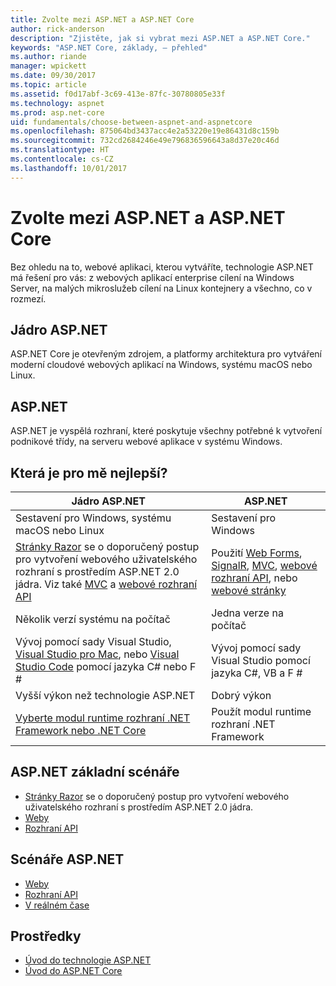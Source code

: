 ```yaml
---
title: Zvolte mezi ASP.NET a ASP.NET Core
author: rick-anderson
description: "Zjistěte, jak si vybrat mezi ASP.NET a ASP.NET Core."
keywords: "ASP.NET Core, základy, – přehled"
ms.author: riande
manager: wpickett
ms.date: 09/30/2017
ms.topic: article
ms.assetid: f0d17abf-3c69-413e-87fc-30780805e33f
ms.technology: aspnet
ms.prod: asp.net-core
uid: fundamentals/choose-between-aspnet-and-aspnetcore
ms.openlocfilehash: 875064bd3437acc4e2a53220e19e86431d8c159b
ms.sourcegitcommit: 732cd2684246e49e796836596643a8d37e20c46d
ms.translationtype: HT
ms.contentlocale: cs-CZ
ms.lasthandoff: 10/01/2017
---
```

# <a name="choose-between-aspnet-and-aspnet-core"></a>Zvolte mezi ASP.NET a ASP.NET Core 

Bez ohledu na to, webové aplikaci, kterou vytváříte, technologie ASP.NET má řešení pro vás: z webových aplikací enterprise cílení na Windows Server, na malých mikroslužeb cílení na Linux kontejnery a všechno, co v rozmezí.

## <a name="aspnet-core"></a>Jádro ASP.NET

ASP.NET Core je otevřeným zdrojem, a platformy architektura pro vytváření moderní cloudové webových aplikací na Windows, systému macOS nebo Linux.

## <a name="aspnet"></a>ASP.NET

ASP.NET je vyspělá rozhraní, které poskytuje všechny potřebné k vytvoření podnikové třídy, na serveru webové aplikace v systému Windows.

## <a name="which-one-is-right-for-me"></a>Která je pro mě nejlepší?

| Jádro ASP.NET | ASP.NET |
|---|---|
|Sestavení pro Windows, systému macOS nebo Linux|Sestavení pro Windows|
|[Stránky Razor](xref:mvc/razor-pages/index) se o doporučený postup pro vytvoření webového uživatelského rozhraní s prostředím ASP.NET 2.0 jádra. Viz také [MVC](xref:mvc/overview) a [webové rozhraní API](xref:tutorials/first-web-api)|Použití [Web Forms](https://docs.microsoft.com/aspnet/web-forms), [SignalR](https://docs.microsoft.com/aspnet/signalr), [MVC](https://docs.microsoft.com/aspnet/mvc), [webové rozhraní API](https://docs.microsoft.com/aspnet/web-api/), nebo [webové stránky](https://docs.microsoft.com/aspnet/web-pages)|
|Několik verzí systému na počítač|Jedna verze na počítač|
|Vývoj pomocí sady Visual Studio, [Visual Studio pro Mac](https://www.visualstudio.com/vs/visual-studio-mac/), nebo [Visual Studio Code](https://code.visualstudio.com/) pomocí jazyka C# nebo F #|Vývoj pomocí sady Visual Studio pomocí jazyka C#, VB a F #|
|Vyšší výkon než technologie ASP.NET|Dobrý výkon|
|[Vyberte modul runtime rozhraní .NET Framework nebo .NET Core](https://docs.microsoft.com/dotnet/articles/standard/choosing-core-framework-server)|Použít modul runtime rozhraní .NET Framework|

## <a name="aspnet-core-scenarios"></a>ASP.NET základní scénáře

<!-- update link to Razor Pages mvc movie series when done -->
* [Stránky Razor](xref:mvc/razor-pages/index) se o doporučený postup pro vytvoření webového uživatelského rozhraní s prostředím ASP.NET 2.0 jádra.
* [Weby](xref:tutorials/first-mvc-app/index)
* [Rozhraní API](xref:tutorials/first-web-api)

## <a name="aspnet-scenarios"></a>Scénáře ASP.NET

* [Weby](https://docs.microsoft.com/aspnet/mvc)
* [Rozhraní API](https://docs.microsoft.com/aspnet/web-api)
* [V reálném čase](https://docs.microsoft.com/aspnet/signalr)

## <a name="resources"></a>Prostředky

* [Úvod do technologie ASP.NET](https://docs.microsoft.com/aspnet/overview)
* [Úvod do ASP.NET Core](xref:index)
